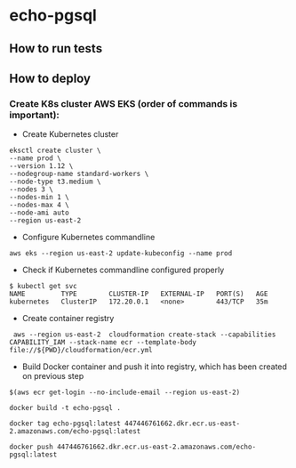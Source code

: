 # echo-pgsql

## How to run tests 


## How to deploy 

### Create K8s cluster AWS EKS (order of commands is important): 

* Create Kubernetes cluster
```$xslt
eksctl create cluster \
--name prod \
--version 1.12 \
--nodegroup-name standard-workers \
--node-type t3.medium \
--nodes 3 \
--nodes-min 1 \
--nodes-max 4 \
--node-ami auto
--region us-east-2
```

* Configure Kubernetes commandline 
```$xslt
aws eks --region us-east-2 update-kubeconfig --name prod

```

* Check if Kubernetes commandline configured properly 
```$xslt
$ kubectl get svc
NAME         TYPE        CLUSTER-IP   EXTERNAL-IP   PORT(S)   AGE
kubernetes   ClusterIP   172.20.0.1   <none>        443/TCP   35m
```

* Create container registry 
```$xslt
 aws --region us-east-2  cloudformation create-stack --capabilities CAPABILITY_IAM --stack-name ecr --template-body file://${PWD}/cloudformation/ecr.yml
```

* Build Docker container and push it into registry, which has been created on previous step
```$xslt
$(aws ecr get-login --no-include-email --region us-east-2)

docker build -t echo-pgsql .

docker tag echo-pgsql:latest 447446761662.dkr.ecr.us-east-2.amazonaws.com/echo-pgsql:latest

docker push 447446761662.dkr.ecr.us-east-2.amazonaws.com/echo-pgsql:latest
```
